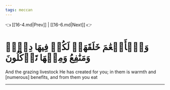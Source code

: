 ```yaml
---
tags: meccan
---
```


👈 [[16-4.md|Prev]] | [[16-6.md|Next]] 👉

# وَٱلۡأَنۡعَٰمَ خَلَقَهَاۖ لَكُمۡ فِيهَا دِفۡءٞ وَمَنَٰفِعُ وَمِنۡهَا تَأۡكُلُونَ

And the grazing livestock He has created for you; in them is warmth and [numerous] benefits, and from them you eat

---

